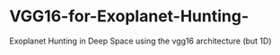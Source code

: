 # VGG16-for-Exoplanet-Hunting-
Exoplanet Hunting in Deep Space using the vgg16 architecture (but 1D)

